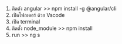 1. ติดตัง angular  >> npm install -g @angular/cli
2. เปิดโฟลเดอร์ ด้วย Vscode
3. เปิด terminal 
4. ติดตั้ง node_module  >> npm install
5. run >> ng s
